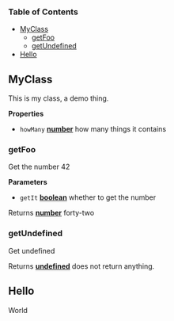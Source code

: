<!-- Generated by documentation.js. Update this documentation by updating the source code. -->

### Table of Contents

-   [MyClass](#myclass)
    -   [getFoo](#getfoo)
    -   [getUndefined](#getundefined)
-   [Hello](#hello)

## MyClass

This is my class, a demo thing.

**Properties**

-   `howMany` **[number](https://developer.mozilla.org/en-US/docs/Web/JavaScript/Reference/Global_Objects/Number)** how many things it contains

### getFoo

Get the number 42

**Parameters**

-   `getIt` **[boolean](https://developer.mozilla.org/en-US/docs/Web/JavaScript/Reference/Global_Objects/Boolean)** whether to get the number

Returns **[number](https://developer.mozilla.org/en-US/docs/Web/JavaScript/Reference/Global_Objects/Number)** forty-two

### getUndefined

Get undefined

Returns **[undefined](https://developer.mozilla.org/en-US/docs/Web/JavaScript/Reference/Global_Objects/undefined)** does not return anything.

## Hello

World
